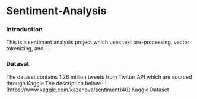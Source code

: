 # Sentiment-Analysis

### Introduction
This is a sentiment analysis project which uses text pre-processing, vector tokenizing, and.....

### Dataset
The dataset contains 1.26 million tweets from Twitter API which are sourced through Kaggle.The description below:-
  ![https://www.kaggle.com/kazanova/sentiment140] Kaggle Dataset

